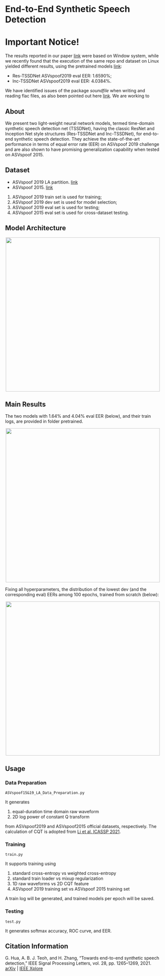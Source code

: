 # End-to-End Synthetic Speech Detection

# Important Notice!
The results reported in our paper [link](https://ieeexplore.ieee.org/document/9456037) were based on Window system, while we recently found that the execution of the same repo and dataset on Linux yielded different results, using the pretrained models [link](https://github.com/ghuawhu/end-to-end-synthetic-speech-detection/tree/main/pretrained):

 - Res-TSSDNet ASVspoof2019 eval EER: 1.6590%;
 - Inc-TSSDNet ASVspoof2019 eval EER: 4.0384%.

We have identified issues of the package *soundfile* when writing and reading flac files, as also been pointed out here [link](https://github.com/ghuawhu/end-to-end-synthetic-speech-detection/issues/2). We are working to 

## About
We present two light-weight neural network models, termed time-domain synthetic speech detection net (TSSDNet), having the classic ResNet and Inception Net style structures (Res-TSSDNet and Inc-TSSDNet), for end-to-end synthetic speech detection. They achieve the state-of-the-art performance in terms of equal error rate (EER) on ASVspoof 2019 challenge and are also shown to have promising generalization capability when tested on ASVspoof 2015. 

## Dataset
- ASVspoof 2019 LA partition. [link](https://datashare.ed.ac.uk/handle/10283/3336)
- ASVspoof 2015. [link](https://datashare.ed.ac.uk/handle/10283/853)
  
1. ASVspoof 2019 train set is used for training;
2. ASVspoof 2019 dev set is used for model selection;
3. ASVspoof 2019 eval set is used for testing;
4. ASVspoof 2015 eval set is used for cross-dataset testing.

## Model Architecture
<center><img src="https://github.com/ghuawhu/end-to-end-synthetic-speech-detection/raw/main/imgs/1.png" width="500"></center>

## Main Results
The two models with 1.64% and 4.04% eval EER (below), and their train logs, are provided in folder pretrained.

<center><img src="https://github.com/ghuawhu/end-to-end-synthetic-speech-detection/raw/main/imgs/2.png" width="500"></center>

Fixing all hyperparameters, the distribution of the lowest dev (and the corresponding eval) EERs among 100 epochs, trained from scratch (below):

<center><img src="https://github.com/ghuawhu/end-to-end-synthetic-speech-detection/raw/main/imgs/3.png" width="500"></center>

## Usage
### Data Preparation 
```
ASVspoof15&19_LA_Data_Preparation.py
```
It generates 
1) equal-duration time domain raw waveform
2) 2D log power of constant Q transform

from ASVspoof2019 and ASVspoof2015 official datasets, respectively. The calculation of CQT is adopted from [Li et al. ICASSP 2021](https://github.com/lixucuhk/ASV-anti-spoofing-with-Res2Net).

### Training 
```
train.py
```
It supports training using 
1) standard cross-entropy vs weighted cross-entropy
2) standard train loader vs mixup regularization
3) 1D raw waveforms vs 2D CQT feature
4) ASVspoof 2019 training set vs ASVspoof 2015 training set

A train log will be generated, and trained models per epoch will be saved.

### Testing
```
test.py
```
It generates softmax accuracy, ROC curve, and EER.

## Citation Information
G. Hua, A. B. J. Teoh, and H. Zhang, “Towards end-to-end synthetic speech detection,” IEEE Signal Processing Letters, vol. 28, pp. 1265–1269, 2021. [arXiv](https://arxiv.org/abs/2106.06341) | [IEEE Xplore](https://ieeexplore.ieee.org/document/9456037)
